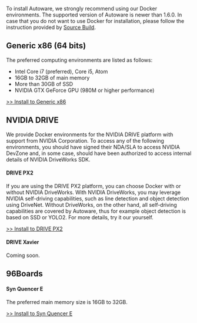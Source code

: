 To install Autoware, we strongly recommend using our Docker environments. The supported version of Autoware is newer than 1.6.0. In case that you do not want to use Docker for installation, please follow the instruction provided by [Source Build](https://github.com/CPFL/Autoware/wiki/Source-Build).

## Generic x86 (64 bits)

The preferred computing environments are listed as follows:

* Intel Core i7 (preferred), Core i5, Atom
* 16GB to 32GB of main memory
* More than 30GB of SSD
* NVIDIA GTX GeForce GPU (980M or higher performance)

[>> Install to Generic x86](https://github.com/CPFL/Autoware/wiki/Generic-x86-Docker)

## NVIDIA DRIVE

We provide Docker environments for the NVIDIA DRIVE platform with support from NVIDIA Corporation. To access any of the following environments, you should have signed their NDA/SLA to access NVIDIA DevZone and, in some case, should have been authorized to access internal details of NVIDIA DriveWorks SDK.

#### DRIVE PX2

If you are using the DRIVE PX2 platform, you can choose Docker with or without NVIDIA DriveWorks. With NVIDIA DriveWorks, you may leverage NVIDIA self-driving capabilities, such as line detection and object detection using DriveNet. Without DriveWorks, on the other hand, all self-driving capabilities are covered by Autoware, thus for example object detection is based on SSD or YOLO2. For more details, try it our yourself.

[>> Install to DRIVE PX2](https://github.com/CPFL/Autoware/wiki/DRIVE-PX2-Docker)

#### DRIVE Xavier

Coming soon.

## 96Boards

#### Syn Quencer E

The preferred main memory size is 16GB to 32GB.

[>> Install to Syn Quencer E](https://github.com/CPFL/Autoware/wiki/Syn-Quencer-E-Docker)